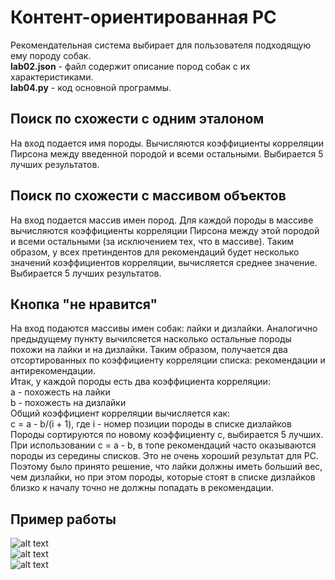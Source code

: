 # Контент-ориентированная РС
Рекомендательная система выбирает для пользователя подходящую ему породу собак.  
**lab02.json** - файл содержит описание пород собак с их характеристиками.  
**lab04.py** - код основной программы.   
## Поиск по схожести с одним эталоном 
На вход подается имя породы. Вычисляются коэффициенты корреляции Пирсона между введенной породой и всеми остальными. Выбирается 5 лучших результатов.  
## Поиск по схожести с массивом объектов
На вход подается массив имен пород. Для каждой породы в массиве вычисляются коэффициенты корреляции Пирсона между этой породой и всеми остальными (за исключением тех, что в массиве). Таким образом, у всех претиндентов для рекомендаций будет несколько значений коэффициентов корреляции, вычисляется среднее значение. Выбирается 5 лучших результатов. 
## Кнопка "не нравится"  
На вход подаются массивы имен собак: лайки и дизлайки. Аналогично предыдущему пункту вычилсяется насколько остальные породы похожи на лайки и на дизлайки. Таким образом, получается два отсортированных по коэффициенту корреляции списка: рекомендации и антирекомендации.  
Итак, у каждой породы есть два коэффициента корреляции:  
a - похожесть на лайки  
b - похожесть на дизлайки  
Общий коэффициент корреляции вычисляется как:  
c = a - b/(i + 1), где i - номер позиции породы в списке дизлайков  
Породы сортируются по новому коэффициенту с, выбирается 5 лучших.  
При использовании с = a - b, в топе рекомендаций часто оказываются породы из середины списков. Это не очень хороший результат для РС. Поэтому было принято решение, что лайки должны иметь больший вес, чем дизлайки, но при этом породы, которые стоят в списке дизлайков близко к началу точно не должны попадать в рекомендации.
## Пример работы
![alt text](https://sun9-53.userapi.com/impf/oNKGkakf_yH3-X5DxdjU9_EOf5NgUyBVIDWVRw/X3Q0Jz0ecqE.jpg?size=588x375&quality=96&proxy=1&sign=5dd81106593c5aff4c3f3d63a9ae3bf3&type=album)  
![alt text](https://sun9-70.userapi.com/impf/5v-SeQcJul2DFQTSbA-87iwbVuGSnGXNrrA6WA/fcOBI4N9MAs.jpg?size=623x380&quality=96&proxy=1&sign=003d30171544a0051f4fde5c6b84b078&type=album)  
![alt text](https://sun9-54.userapi.com/impf/J_qNV8bjY12hG4wgDeHRxZbgDrCj5hZvJ07gpg/LoqFpEUPv2E.jpg?size=675x438&quality=96&proxy=1&sign=ca9f0d8942a2e2ac06936ddfe61cc6b7&type=album)
